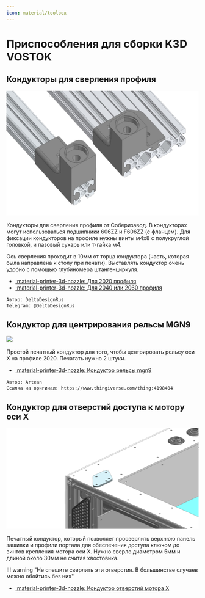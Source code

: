 ```yaml
---
icon: material/toolbox
---
```


# Приспособления для сборки K3D VOSTOK

## Кондукторы для сверления профиля

![](./pics/drilling_jig.png)

Кондукторы для сверления профиля от Соберизавод. В кондукторах могут использоваться подшипники 606ZZ и F606ZZ (с фланцем). Для фиксации кондукторов на профиле нужны винты м4x8 c полукруглой головкой, и пазовый сухарь или т-гайка м4.

Ось сверления проходит в 10мм от торца кондуктора (часть, которая была направлена к столу при печати). Выставлять кондуктор очень удобно с помощью глубиномера штангенциркуля.

- [:material-printer-3d-nozzle: Для 2020 профиля](./releases/tools/drilling_jig_2020_v1.2.stl)
- [:material-printer-3d-nozzle: Для 2040 или 2060 профиля](./releases/tools/drilling_jig_2040-2060_v1.2.stl)

```
Автор: DeltaDesignRus
Telegram: @DeltaDesignRus
```

## Кондуктор для центрирования рельсы MGN9

![](./pics/mgn9_center_tool.png)

Простой печатный кондуктор для того, чтобы центрировать рельсу оси Х на профиле 2020. Печатать нужно 2 штуки.

- [:material-printer-3d-nozzle: Кондуктор рельсы mgn9](./releases/tools/mgn9_center_tool.STL)

```
Автор: Artean
Ссылка на оригинал: https://www.thingiverse.com/thing:4198404
```

## Кондуктор для отверстий доступа к мотору оси X

![](./pics/x_motor_change_tool.png)

Печатный кондуктор, который позволяет просверлить верхнюю панель зашивки и профили портала для обеспечения доступа ключом до винтов крепления мотора оси Х. Нужно сверло диаметром 5мм и длиной около 30мм не считая хвостовика.

!!! warning "Не спешите сверлить эти отверстия. В большинстве случаев можно обойтись без них"

- [:material-printer-3d-nozzle: Кондуктор отверстий мотора Х](./releases/tools/x_motor_change_holes_conductor.stl)
